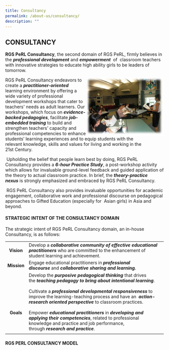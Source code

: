 ```yaml
---
title: Consultancy
permalink: /about-us/consultancy/
description: ""
---
```

## CONSULTANCY

**RGS PeRL Consultancy**, the second domain of RGS PeRL, firmly believes in the **_professional development_** and **_empowerment_**  of  classroom teachers with innovative strategies to educate high ability girls to be leaders of tomorrow.

<img src="/images/internal consultancy.jpg" style="width:49%" align=right>

RGS PeRL Consultancy endeavors to create a **_practitioner-oriented_** learning environment by offering a wide variety of professional development workshops that cater to teachers' needs as adult learners. Our workshops, which focus on **_evidence-backed pedagogies_**, facilitate **_job-embedded training_** to build and strengthen teachers’ capacity and professional competencies to enhance students’ learning experiences and to equip students with the relevant knowledge, skills and values for living and working in the 21st Century.

 Upholding the belief that people learn best by doing, RGS PeRL Consultancy provides a **_6-hour Practice Study_**, a post-workshop activity which allows for invaluable ground-level feedback and guided application of the theory to actual classroom practice. In brief, the **_theory-practice nexus_** is strongly emphasized and embraced by RGS PeRL Consultancy.

 RGS PeRL Consultancy also provides invaluable opportunities for academic engagement, collaborative work and professional discourse on pedagogical approaches to Gifted Education (especially for  Asian girls) in Asia and beyond.
 
 #### STRATEGIC INTENT OF THE CONSULTANCY DOMAIN

The strategic intent of RGS PeRL Consultancy domain, an in-house Consultancy, is as follows:

|   |   |
|:-:|---|
| **Vision**  | Develop a **_collaborative community of effective_** **_educational practitioners_** who are committed to the enhancement of student learning and achievement.  |
| **Mission**  | Engage educational practitioners in **_professional discourse_** and **_collaborative sharing and learning._**  |
| <br><br><br><br>**Goals**  | Develop the **_purposive pedagogical thinking_** that drives the **_teaching pedagogy to bring about intentional learning_**.<br><br>Cultivate a **_professional developmental responsiveness_** to improve the learning-teaching process and have an  **_action-research oriented perspective_** to classroom practices.<br><br>Empower **_educational practitioners_** in **_developing and applying their competencies_**, related to professional knowledge and practice and job performance, through **_research and practice_**.  |
|   |   |

#### RGS PERL CONSULTANCY MODEL

